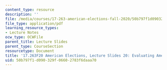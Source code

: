 ```yaml
---
content_type: resource
description: ''
file: /media/courses/17-263-american-elections-fall-2020/50b797f1d090329f06602783f6daaa70_MIT17_263F20_Lec20.pdf
file_type: application/pdf
learning_resource_types:
- Lecture Notes
ocw_type: OCWFile
parent_title: Lecture Slides
parent_type: CourseSection
resourcetype: Document
title: '17.263F20 American Elections, Lecture Slides 20: Evaluating American Democracy'
uid: 50b797f1-d090-329f-0660-2783f6daaa70
---
```

